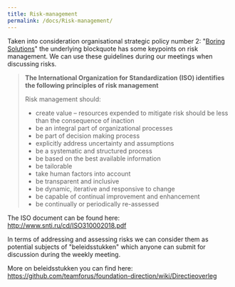 ```yaml
---
title: Risk-management
permalink: /docs/Risk-management/
---
```


Taken into consideration organisational strategic policy number 2: "[Boring Solutions](https://github.com/teamforus/foundation-direction/wiki/Strategy#2-boring-solutions-taken-from-gitlab)" the underlying blockquote has some keypoints on risk management. We can use these guidelines during our meetings when discussing risks.

> **The International Organization for Standardization (ISO) identifies the following principles of risk management**
>
> Risk management should:
>
> * create value – resources expended to mitigate risk should be less than the consequence of inaction
> * be an integral part of organizational processes
> * be part of decision making process
> * explicitly address uncertainty and assumptions
> * be a systematic and structured process
> * be based on the best available information
> * be tailorable
> * take human factors into account
> * be transparent and inclusive
> * be dynamic, iterative and responsive to change
> * be capable of continual improvement and enhancement
> * be continually or periodically re-assessed

The ISO document can be found here: http://www.snti.ru/cd/ISO310002018.pdf

In terms of addressing and assessing risks we can consider them as potential subjects of "beleidsstukken" which anyone can submit for discussion during the weekly meeting.

More on beleidsstukken you can find here:
https://github.com/teamforus/foundation-direction/wiki/Directieoverleg 
